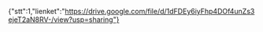 {"stt":1,"lienket":"https://drive.google.com/file/d/1dFDEy6iyFhp4DOf4unZs3ejeT2aN8RV-/view?usp=sharing"}
